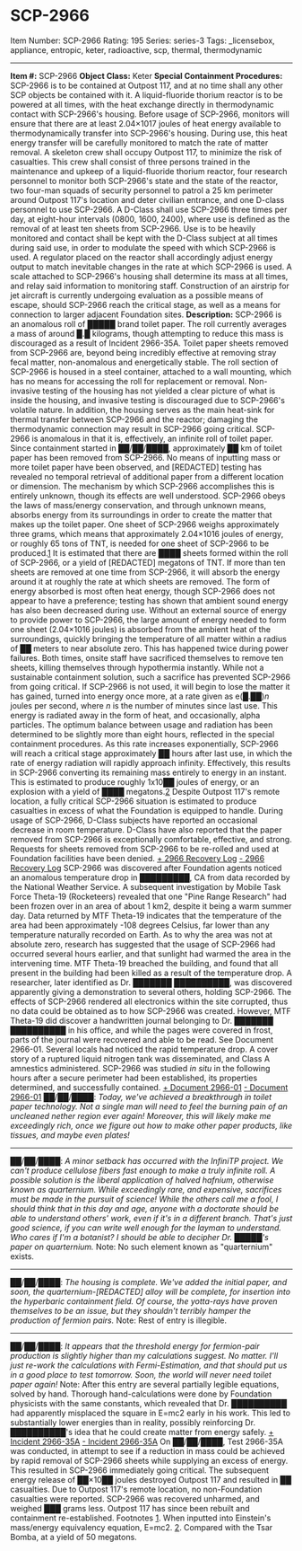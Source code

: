 # SCP-2966
Item Number: SCP-2966
Rating: 195
Series: series-3
Tags: _licensebox, appliance, entropic, keter, radioactive, scp, thermal, thermodynamic

---

**Item #:** SCP-2966
**Object Class:** Keter
**Special Containment Procedures:** SCP-2966 is to be contained at Outpost 117, and at no time shall any other SCP objects be contained with it. A liquid-fluoride thorium reactor is to be powered at all times, with the heat exchange directly in thermodynamic contact with SCP-2966's housing. Before usage of SCP-2966, monitors will ensure that there are at least 2.04×1017 joules of heat energy available to thermodynamically transfer into SCP-2966's housing. During use, this heat energy transfer will be carefully monitored to match the rate of matter removal.
A skeleton crew shall occupy Outpost 117, to minimize the risk of casualties. This crew shall consist of three persons trained in the maintenance and upkeep of a liquid-fluoride thorium reactor, four research personnel to monitor both SCP-2966's state and the state of the reactor, two four-man squads of security personnel to patrol a 25 km perimeter around Outpost 117's location and deter civilian entrance, and one D-class personnel to use SCP-2966.
A D-Class shall use SCP-2966 three times per day, at eight-hour intervals (0800, 1600, 2400), where use is defined as the removal of at least ten sheets from SCP-2966. Use is to be heavily monitored and contact shall be kept with the D-Class subject at all times during said use, in order to modulate the speed with which SCP-2966 is used. A regulator placed on the reactor shall accordingly adjust energy output to match inevitable changes in the rate at which SCP-2966 is used. A scale attached to SCP-2966's housing shall determine its mass at all times, and relay said information to monitoring staff.
Construction of an airstrip for jet aircraft is currently undergoing evaluation as a possible means of escape, should SCP-2966 reach the critical stage, as well as a means for connection to larger adjacent Foundation sites.
**Description:** SCP-2966 is an anomalous roll of █████ brand toilet paper. The roll currently averages a mass of around █.█ kilograms, though attempting to reduce this mass is discouraged as a result of Incident 2966-35A. Toilet paper sheets removed from SCP-2966 are, beyond being incredibly effective at removing stray fecal matter, non-anomalous and energetically stable. The roll section of SCP-2966 is housed in a steel container, attached to a wall mounting, which has no means for accessing the roll for replacement or removal. Non-invasive testing of the housing has not yielded a clear picture of what is inside the housing, and invasive testing is discouraged due to SCP-2966's volatile nature. In addition, the housing serves as the main heat-sink for thermal transfer between SCP-2966 and the reactor; damaging the thermodynamic connection may result in SCP-2966 going critical.
SCP-2966 is anomalous in that it is, effectively, an infinite roll of toilet paper. Since containment started in ██/██/████, approximately ██ km of toilet paper has been removed from SCP-2966. No means of inputting mass or more toilet paper have been observed, and [REDACTED] testing has revealed no temporal retrieval of additional paper from a different location or dimension. The mechanism by which SCP-2966 accomplishes this is entirely unknown, though its effects are well understood.
SCP-2966 obeys the laws of mass/energy conservation, and through unknown means, absorbs energy from its surroundings in order to create the matter that makes up the toilet paper. One sheet of SCP-2966 weighs approximately three grams, which means that approximately 2.04×1016 joules of energy, or roughly 65 tons of TNT, is needed for one sheet of SCP-2966 to be produced.[1](javascript:;) It is estimated that there are ████ sheets formed within the roll of SCP-2966, or a yield of [REDACTED] megatons of TNT.
If more than ten sheets are removed at one time from SCP-2966, it will absorb the energy around it at roughly the rate at which sheets are removed. The form of energy absorbed is most often heat energy, though SCP-2966 does not appear to have a preference; testing has shown that ambient sound energy has also been decreased during use. Without an external source of energy to provide power to SCP-2966, the large amount of energy needed to form one sheet (2.04×1016 joules) is absorbed from the ambient heat of the surroundings, quickly bringing the temperature of all matter within a radius of ██ meters to near absolute zero. This has happened twice during power failures. Both times, onsite staff have sacrificed themselves to remove ten sheets, killing themselves through hypothermia instantly. While not a sustainable containment solution, such a sacrifice has prevented SCP-2966 from going critical.
If SCP-2966 is not used, it will begin to lose the matter it has gained, turned into energy once more, at a rate given as e(█.██)_n_ joules per second, where _n_ is the number of minutes since last use. This energy is radiated away in the form of heat, and occasionally, alpha particles. The optimum balance between usage and radiation has been determined to be slightly more than eight hours, reflected in the special containment procedures. As this rate increases exponentially, SCP-2966 will reach a critical stage approximately ██ hours after last use, in which the rate of energy radiation will rapidly approach infinity. Effectively, this results in SCP-2966 converting its remaining mass entirely to energy in an instant. This is estimated to produce roughly 1x10██ joules of energy, or an explosion with a yield of ████ megatons.[2](javascript:;) Despite Outpost 117's remote location, a fully critical SCP-2966 situation is estimated to produce casualties in excess of what the Foundation is equipped to handle.
During usage of SCP-2966, D-Class subjects have reported an occasional decrease in room temperature. D-Class have also reported that the paper removed from SCP-2966 is exceptionally comfortable, effective, and strong. Requests for sheets removed from SCP-2966 to be re-rolled and used at Foundation facilities have been denied.
[\+ 2966 Recovery Log](javascript:;)
[\- 2966 Recovery Log](javascript:;)
SCP-2966 was discovered after Foundation agents noticed an anomalous temperature drop in █████████, CA from data recorded by the National Weather Service. A subsequent investigation by Mobile Task Force Theta-19 (Rocketeers) revealed that one "Pine Range Research" had been frozen over in an area of about 1 km2, despite it being a warm summer day. Data returned by MTF Theta-19 indicates that the temperature of the area had been approximately -108 degrees Celsius, far lower than any temperature naturally recorded on Earth. As to why the area was not at absolute zero, research has suggested that the usage of SCP-2966 had occurred several hours earlier, and that sunlight had warmed the area in the intervening time.
MTF Theta-19 breached the building, and found that all present in the building had been killed as a result of the temperature drop. A researcher, later identified as Dr. ███████ ██████████, was discovered apparently giving a demonstration to several others, holding SCP-2966. The effects of SCP-2966 rendered all electronics within the site corrupted, thus no data could be obtained as to how SCP-2966 was created. However, MTF Theta-19 did discover a handwritten journal belonging to Dr. ███████ ██████████ in his office, and while the pages were covered in frost, parts of the journal were recovered and able to be read. See Document 2966-01.
Several locals had noticed the rapid temperature drop. A cover story of a ruptured liquid nitrogen tank was disseminated, and Class A amnestics administered. SCP-2966 was studied _in situ_ in the following hours after a secure perimeter had been established, its properties determined, and successfully contained.
[\+ Document 2966-01](javascript:;)
[\- Document 2966-01](javascript:;)
██/██/████:
_Today, we've achieved a breakthrough in toilet paper technology. Not a single man will need to feel the burning pain of an uncleaned nether region ever again! Moreover, this will likely make me exceedingly rich, once we figure out how to make other paper products, like tissues, and maybe even plates!_
* * *
██/██/████:
_A minor setback has occurred with the InfiniTP project. We can't produce cellulose fibers fast enough to make a truly infinite roll. A possible solution is the liberal application of halved hafnium, otherwise known as quarternium. While exceedingly rare, and expensive, sacrifices must be made in the pursuit of science!_
_While the others call me a fool, I should think that in this day and age, anyone with a doctorate should be able to understand others' work, even if it's in a different branch. That's just good science, if you can write well enough for the layman to understand. Who cares if I'm a botanist? I should be able to decipher Dr. █████'s paper on quarternium._
Note: No such element known as "quarternium" exists.
* * *
██/██/████:
_The housing is complete. We've added the initial paper, and soon, the quarternium-[REDACTED] alloy will be complete, for insertion into the hyperbaric containment field. Of course, the yotta-rays have proven themselves to be an issue, but they shouldn't terribly hamper the production of fermion pairs._
Note: Rest of entry is illegible.
* * *
██/██/████:
_It appears that the threshold energy for fermion-pair production is slightly higher than my calculations suggest. No matter. I'll just re-work the calculations with Fermi-Estimation, and that should put us in a good place to test tomorrow. Soon, the world will never need toilet paper again!_
Note: After this entry are several partially legible equations, solved by hand. Thorough hand-calculations were done by Foundation physicists with the same constants, which revealed that Dr. ██████████ had apparently misplaced the square in E=mc2 early in his work. This led to substantially lower energies than in reality, possibly reinforcing Dr. ██████████'s idea that he could create matter from energy safely.
[\+ Incident 2966-35A](javascript:;)
[\- Incident 2966-35A](javascript:;)
On ██/██/████, Test 2966-35A was conducted, in attempt to see if a reduction in mass could be achieved by rapid removal of SCP-2966 sheets while supplying an excess of energy. This resulted in SCP-2966 immediately going critical. The subsequent energy release of ██×10██ joules destroyed Outpost 117 and resulted in ██ casualties. Due to Outpost 117's remote location, no non-Foundation casualties were reported. SCP-2966 was recovered unharmed, and weighed ███ grams less. Outpost 117 has since been rebuilt and containment re-established.
Footnotes
[1](javascript:;). When inputted into Einstein's mass/energy equivalency equation, E=mc2.
[2](javascript:;). Compared with the Tsar Bomba, at a yield of 50 megatons.